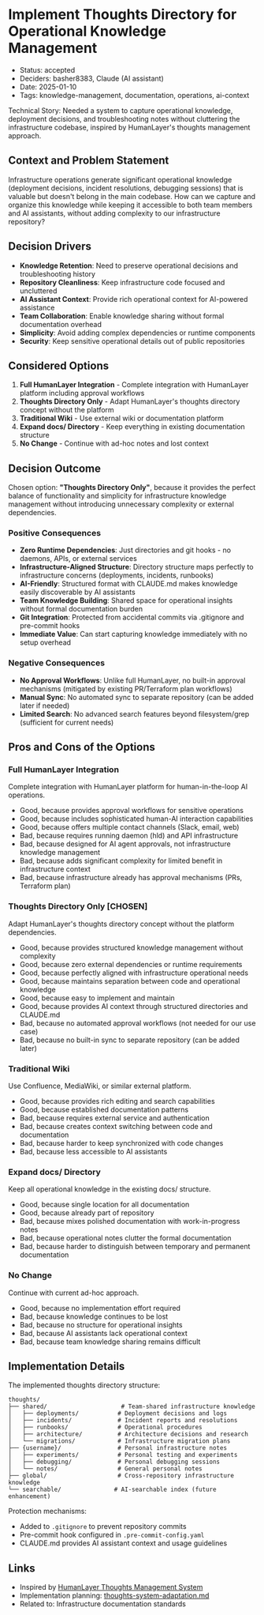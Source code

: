 # Implement Thoughts Directory for Operational Knowledge Management

- Status: accepted
- Deciders: basher8383, Claude (AI assistant)
- Date: 2025-01-10
- Tags: knowledge-management, documentation, operations, ai-context

Technical Story: Needed a system to capture operational knowledge, deployment decisions, and troubleshooting notes without cluttering the infrastructure codebase, inspired by HumanLayer's thoughts management approach.

## Context and Problem Statement

Infrastructure operations generate significant operational knowledge (deployment decisions, incident resolutions, debugging sessions) that is valuable but doesn't belong in the main codebase. How can we capture and organize this knowledge while keeping it accessible to both team members and AI assistants, without adding complexity to our infrastructure repository?

## Decision Drivers

- **Knowledge Retention**: Need to preserve operational decisions and troubleshooting history
- **Repository Cleanliness**: Keep infrastructure code focused and uncluttered
- **AI Assistant Context**: Provide rich operational context for AI-powered assistance
- **Team Collaboration**: Enable knowledge sharing without formal documentation overhead
- **Simplicity**: Avoid adding complex dependencies or runtime components
- **Security**: Keep sensitive operational details out of public repositories

## Considered Options

1. **Full HumanLayer Integration** - Complete integration with HumanLayer platform including approval workflows
2. **Thoughts Directory Only** - Adapt HumanLayer's thoughts directory concept without the platform
3. **Traditional Wiki** - Use external wiki or documentation platform
4. **Expand docs/ Directory** - Keep everything in existing documentation structure
5. **No Change** - Continue with ad-hoc notes and lost context

## Decision Outcome

Chosen option: **"Thoughts Directory Only"**, because it provides the perfect balance of functionality and simplicity for infrastructure knowledge management without introducing unnecessary complexity or external dependencies.

### Positive Consequences

- **Zero Runtime Dependencies**: Just directories and git hooks - no daemons, APIs, or external services
- **Infrastructure-Aligned Structure**: Directory structure maps perfectly to infrastructure concerns (deployments, incidents, runbooks)
- **AI-Friendly**: Structured format with CLAUDE.md makes knowledge easily discoverable by AI assistants
- **Team Knowledge Building**: Shared space for operational insights without formal documentation burden
- **Git Integration**: Protected from accidental commits via .gitignore and pre-commit hooks
- **Immediate Value**: Can start capturing knowledge immediately with no setup overhead

### Negative Consequences

- **No Approval Workflows**: Unlike full HumanLayer, no built-in approval mechanisms (mitigated by existing PR/Terraform plan workflows)
- **Manual Sync**: No automated sync to separate repository (can be added later if needed)
- **Limited Search**: No advanced search features beyond filesystem/grep (sufficient for current needs)

## Pros and Cons of the Options

### Full HumanLayer Integration

Complete integration with HumanLayer platform for human-in-the-loop AI operations.

- Good, because provides approval workflows for sensitive operations
- Good, because includes sophisticated human-AI interaction capabilities
- Good, because offers multiple contact channels (Slack, email, web)
- Bad, because requires running daemon (hld) and API infrastructure
- Bad, because designed for AI agent approvals, not infrastructure knowledge management
- Bad, because adds significant complexity for limited benefit in infrastructure context
- Bad, because infrastructure already has approval mechanisms (PRs, Terraform plan)

### Thoughts Directory Only [CHOSEN]

Adapt HumanLayer's thoughts directory concept without the platform dependencies.

- Good, because provides structured knowledge management without complexity
- Good, because zero external dependencies or runtime requirements
- Good, because perfectly aligned with infrastructure operational needs
- Good, because maintains separation between code and operational knowledge
- Good, because easy to implement and maintain
- Good, because provides AI context through structured directories and CLAUDE.md
- Bad, because no automated approval workflows (not needed for our use case)
- Bad, because no built-in sync to separate repository (can be added later)

### Traditional Wiki

Use Confluence, MediaWiki, or similar external platform.

- Good, because provides rich editing and search capabilities
- Good, because established documentation patterns
- Bad, because requires external service and authentication
- Bad, because creates context switching between code and documentation
- Bad, because harder to keep synchronized with code changes
- Bad, because less accessible to AI assistants

### Expand docs/ Directory

Keep all operational knowledge in the existing docs/ structure.

- Good, because single location for all documentation
- Good, because already part of repository
- Bad, because mixes polished documentation with work-in-progress notes
- Bad, because operational notes clutter the formal documentation
- Bad, because harder to distinguish between temporary and permanent documentation

### No Change

Continue with current ad-hoc approach.

- Good, because no implementation effort required
- Bad, because knowledge continues to be lost
- Bad, because no structure for operational insights
- Bad, because AI assistants lack operational context
- Bad, because team knowledge sharing remains difficult

## Implementation Details

The implemented thoughts directory structure:

```
thoughts/
├── shared/                     # Team-shared infrastructure knowledge
│   ├── deployments/           # Deployment decisions and logs
│   ├── incidents/             # Incident reports and resolutions
│   ├── runbooks/              # Operational procedures
│   ├── architecture/          # Architecture decisions and research
│   └── migrations/            # Infrastructure migration plans
├── {username}/                # Personal infrastructure notes
│   ├── experiments/           # Personal testing and experiments
│   ├── debugging/             # Personal debugging sessions
│   └── notes/                 # General personal notes
├── global/                    # Cross-repository infrastructure knowledge
└── searchable/               # AI-searchable index (future enhancement)
```

Protection mechanisms:

- Added to `.gitignore` to prevent repository commits
- Pre-commit hook configured in `.pre-commit-config.yaml`
- CLAUDE.md provides AI assistant context and usage guidelines

## Links

- Inspired by [HumanLayer Thoughts Management System](https://github.com/humanlayer/humanlayer)
- Implementation planning: [thoughts-system-adaptation.md](../planning/thoughts-system-adaptation.md)
- Related to: Infrastructure documentation standards
